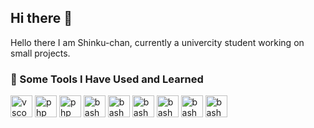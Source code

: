 ## Hi there 👋

<!--
**Shinku-chan/Shinku-chan** is a ✨ _special_ ✨ repository because its `README.md` (this file) appears on your GitHub profile.

Here are some ideas to get you started:

- 🔭 I’m currently working on ...
- 🌱 I’m currently learning ...
- 👯 I’m looking to collaborate on ...
- 🤔 I’m looking for help with ...
- 💬 Ask me about ...
- 📫 How to reach me: ...
- 😄 Pronouns: ...
- ⚡ Fun fact: ...
-->

Hello there I am Shinku-chan, currently a univercity student working on small projects.

<h3> 🚀 Some Tools I Have Used and Learned</h3>
<p align="left">
<img src="https://cdn.jsdelivr.net/gh/devicons/devicon/icons/vscode/vscode-original.svg" alt="vscode" width="35" height="35"/>
<img src="https://cdn.jsdelivr.net/gh/devicons/devicon@latest/icons/html5/html5-original.svg" alt="php" width="35" height="35"/>
<img src="https://cdn.jsdelivr.net/gh/devicons/devicon@latest/icons/css3/css3-original.svg" alt="php" width="35" height="35"/>
<img src="https://cdn.jsdelivr.net/gh/devicons/devicon@latest/icons/javascript/javascript-original.svg" alt="bash" width="35" height="35"/>
<img src="https://cdn.jsdelivr.net/gh/devicons/devicon@latest/icons/python/python-original.svg" alt="bash" width="35" height="35"/>
<img src="https://cdn.jsdelivr.net/gh/devicons/devicon@latest/icons/react/react-original.svg" alt="bash" width="35" height="35"/>
<img src="https://cdn.jsdelivr.net/gh/devicons/devicon@latest/icons/figma/figma-original.svg" alt="bash" width="35" height="35"/>
<img src="https://cdn.jsdelivr.net/gh/devicons/devicon@latest/icons/jetbrains/jetbrains-original.svg" alt="bash" width="35" height="35"/>
<img src="https://cdn.jsdelivr.net/gh/devicons/devicon@latest/icons/git/git-original-wordmark.svg" alt="bash" width="35" height="35"/>
</p>
